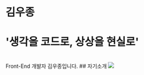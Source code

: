 # 김우종
<h1>'생각을 코드로, 상상을 현실로'</h1> <br>
Front-End 개발자 김우종입니다.
## 자기소개
<img src="https://user-images.githubusercontent.com/65944245/99877290-4d385a80-2c40-11eb-9cb1-cd0d0c93f787.jpg"> <br>
